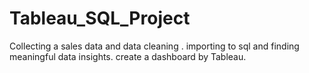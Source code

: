 # Tableau_SQL_Project
 Collecting a sales data and data cleaning . importing to sql and finding meaningful data insights. create a dashboard by Tableau.
